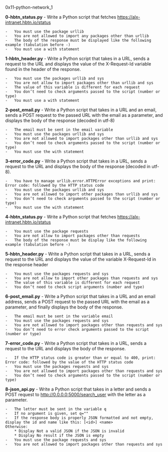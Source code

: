 0x11-python-network_1

**0-hbtn_status.py** - Write a Python script that fetches https://alx-intranet.hbtn.io/status

    -   You must use the package urllib
    -   You are not allowed to import any packages other than urllib
    -   The body of the response must be displayed like the following example (tabulation before -)
    -   You must use a with statement


**1-hbtn_header.py** - Write a Python script that takes in a URL, sends a request to the URL and displays the value of the X-Request-Id variable found in the header of the response.

    -   You must use the packages urllib and sys
    -   You are not allow to import packages other than urllib and sys
    -   The value of this variable is different for each request
    -   You don’t need to check arguments passed to the script (number or type)
    -   You must use a with statement


**2-post_email.py** - Write a Python script that takes in a URL and an email, sends a POST request to the passed URL with the email as a parameter, and displays the body of the response (decoded in utf-8)

    -   The email must be sent in the email variable
    -   You must use the packages urllib and sys
    -   You are not allowed to import packages other than urllib and sys
    -   You don’t need to check arguments passed to the script (number or type)
    -   You must use the with statement


**3-error_code.py** - Write a Python script that takes in a URL, sends a request to the URL and displays the body of the response (decoded in utf-8).

    -   You have to manage urllib.error.HTTPError exceptions and print: Error code: followed by the HTTP status code
    -   You must use the packages urllib and sys
    -   You are not allowed to import other packages than urllib and sys
    -   You don’t need to check arguments passed to the script (number or type)
    -   You must use the with statement


**4-hbtn_status.py** - Write a Python script that fetches https://alx-intranet.hbtn.io/status

    -   You must use the package requests
    -   You are not allow to import packages other than requests
    -   The body of the response must be display like the following example (tabulation before -)


**5-hbtn_header.py** - Write a Python script that takes in a URL, sends a request to the URL and displays the value of the variable X-Request-Id in the response header

    -   You must use the packages requests and sys
    -   You are not allow to import other packages than requests and sys
    -   The value of this variable is different for each request
    -   You don’t need to check script arguments (number and type)


**6-post_email.py** - Write a Python script that takes in a URL and an email address, sends a POST request to the passed URL with the email as a parameter, and finally displays the body of the response.

    -   The email must be sent in the variable email
    -   You must use the packages requests and sys
    -   You are not allowed to import packages other than requests and sys
    -   You don’t need to error check arguments passed to the script (number or type)


**7-error_code.py** - Write a Python script that takes in a URL, sends a request to the URL and displays the body of the response.

    -   If the HTTP status code is greater than or equal to 400, print: Error code: followed by the value of the HTTP status code
    -   You must use the packages requests and sys
    -   You are not allowed to import packages other than requests and sys
    -   You don’t need to check arguments passed to the script (number or type)


**8-json_api.py** - Write a Python script that takes in a letter and sends a POST request to http://0.0.0.0:5000/search_user with the letter as a parameter.

    -   The letter must be sent in the variable q
    -   If no argument is given, set q=""
    -   If the response body is properly JSON formatted and not empty, display the id and name like this: [<id>] <name>
    Otherwise:
        * Display Not a valid JSON if the JSON is invalid
        * Display No result if the JSON is empty
    -   You must use the package requests and sys
    -   You are not allowed to import packages other than requests and sys

